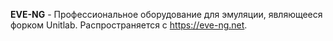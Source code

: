 **EVE-NG** - Профессиональное оборудование для эмуляции, являющееся форком Unitlab. Распространяется с https://eve-ng.net.
